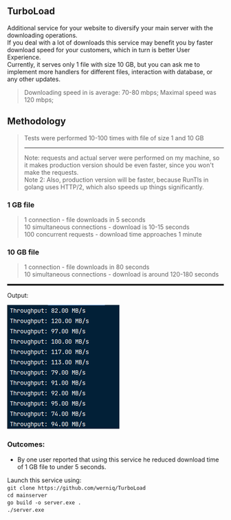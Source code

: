 ## TurboLoad

Additional service for your website to diversify your main server with the downloading operations.
<br />
If you deal with a lot of downloads this service may benefit you by faster download speed for your
customers, which in turn is better User Experience. <br />
Currently, it serves only 1 file with size 10 GB, but you can ask me to implement more handlers
for different files, interaction with database, or any other updates.

> Downloading speed in is average: 70-80 mbps; Maximal speed was 120 mbps;

## Methodology
> Tests were performed 10-100 times with file of size 1 and 10 GB <br />
> <hr>
> Note: requests and actual server were performed on my machine, so it makes production version should be even faster, since you won't make the requests. <br />
> Note 2: Also, production version will be faster, because RunTls in golang uses HTTP/2, which also speeds up things significantly.

### 1 GB file
> 1 connection - file downloads in 5 seconds  <br />
> 10 simultaneous connections - download is 10-15 seconds <br />
> 100 concurrent requests - download time approaches 1 minute  <br />

### 10 GB file
> 1 connection - file downloads in 80 seconds  <br />
> 10 simultaneous connections - download is around 120-180 seconds <br />

[//]: # (> 100 concurrent requests - download time approaches 1 minute  <br />)

<hr style="height: 4px"/>
Output: 

![img.png](imgs/img.png)

### Outcomes:
- By one user reported that using this service he reduced download time of 1 GB file to under 5 seconds.

Launch this service using: <br />
`git clone https://github.com/werniq/TurboLoad`
<br />
`cd mainserver`
<br />
`go build -o server.exe .`
<br />
`./server.exe`
<br />
